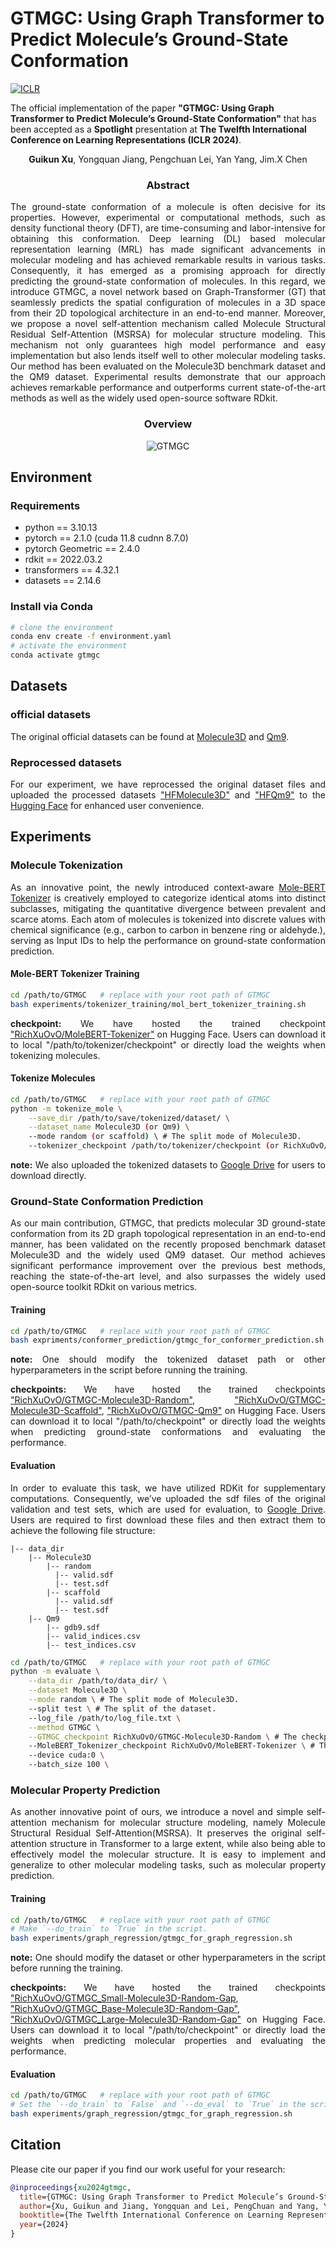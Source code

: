 # GTMGC: Using Graph Transformer to Predict Molecule’s Ground-State Conformation

<!-- 添加openreview的图标并转到链接 -->
[![ICLR](https://img.shields.io/badge/ICLR2024-Spotlight-yellow)](https://openreview.net/forum?id=F7QnIKlC1N&referrer=%5Bthe%20profile%20of%20Guikun%20Xu%5D(%2Fprofile%3Fid%3D~Guikun_Xu1))

The official implementation of the paper **"GTMGC: Using Graph Transformer to Predict Molecule’s Ground-State Conformation"** that has been accepted as a **Spotlight** presentation at **The Twelfth International Conference on Learning Representations (ICLR 2024)**.

<div align="center">

**Guikun Xu**, Yongquan Jiang, Pengchuan Lei, Yan Yang, Jim.X Chen

### Abstract

</div>

<div align="justify">

The ground-state conformation of a molecule is often decisive for its properties. However, experimental or computational methods, such as density functional theory (DFT), are time-consuming and labor-intensive for obtaining this conformation. Deep learning (DL) based molecular representation learning (MRL) has made significant advancements in molecular modeling and has achieved remarkable results in various tasks. Consequently, it has emerged as a promising approach for directly predicting the ground-state conformation of molecules. In this regard, we introduce GTMGC, a novel network based on Graph-Transformer (GT) that seamlessly predicts the spatial configuration of molecules in a 3D space from their 2D topological architecture in an end-to-end manner. Moreover, we propose a novel self-attention mechanism called Molecule Structural Residual Self-Attention (MSRSA) for molecular structure modeling. This mechanism not only guarantees high model performance and easy implementation but also lends itself well to other molecular modeling tasks. Our method has been evaluated on the Molecule3D benchmark dataset and the QM9 dataset. Experimental results demonstrate that our approach achieves remarkable performance and outperforms current state-of-the-art methods as well as the widely used open-source software RDkit.

<div align="center">

### Overview

![GTMGC](./assets/gtmgc_overview.png)

</div>

## Environment

### Requirements

* python == 3.10.13
* pytorch == 2.1.0 (cuda 11.8 cudnn 8.7.0)
* pytorch Geometric == 2.4.0
* rdkit == 2022.03.2
* transformers == 4.32.1
* datasets == 2.14.6

### Install via Conda

```bash
# clone the environment
conda env create -f environment.yaml
# activate the environment
conda activate gtmgc
```

## Datasets


### official datasets 

The original official datasets can be found at [Molecule3D](https://github.com/divelab/MoleculeX/tree/molx/Molecule3D) and [Qm9](https://figshare.com/collections/Quantum_chemistry_structures_and_properties_of_134_kilo_molecules/978904).

### Reprocessed datasets

<!-- [![Static Badge](https://img.shields.io/badge/HFMolecule3D-8)](https://huggingface.co/datasets/RichXuOvO/HFMolecule3D)
[![Static Badge](https://img.shields.io/badge/HFQm9-8)](https://huggingface.co/datasets/RichXuOvO/HFQm9) -->

For our experiment, we have reprocessed the original dataset files and uploaded the processed datasets ["HFMolecule3D"](https://huggingface.co/datasets/RichXuOvO/HFMolecule3D) and ["HFQm9"](https://huggingface.co/datasets/RichXuOvO/HFQm9) to the [Hugging Face](https://huggingface.co/) for enhanced user convenience.

## Experiments

### Molecule Tokenization

As an innovative point, the newly introduced context-aware [Mole-BERT Tokenizer](https://openreview.net/forum?id=jevY-DtiZTR) is creatively employed to categorize identical atoms into distinct subclasses, mitigating the quantitative divergence between prevalent and scarce atoms. Each atom of molecules is tokenized into discrete values with chemical significance (e.g., carbon to carbon in benzene ring or aldehyde.), serving as Input IDs to help the performance on ground-state conformation prediction.

#### Mole-BERT Tokenizer Training

```bash
cd /path/to/GTMGC   # replace with your root path of GTMGC
bash experiments/tokenizer_training/mol_bert_tokenizer_training.sh
```

**checkpoint:** We have hosted the trained checkpoint ["RichXuOvO/MoleBERT-Tokenizer"](https://huggingface.co/RichXuOvO/MoleBERT-Tokenizer) on Hugging Face. Users can download it to local "/path/to/tokenizer/checkpoint" or directly load the weights when tokenizing molecules.

#### Tokenize Molecules

```bash
cd /path/to/GTMGC   # replace with your root path of GTMGC
python -m tokenize_mole \
    --save_dir /path/to/save/tokenized/dataset/ \
    --dataset_name Molecule3D (or Qm9) \
    --mode random (or scaffold) \ # The split mode of Molecule3D.
    --tokenizer_checkpoint /path/to/tokenizer/checkpoint (or RichXuOvO/MoleBERT-Tokenizer) \
```

**note:** We also uploaded the tokenized datasets to [Google Drive](https://drive.google.com/drive/folders/1ENnLjrk087aHzYRr3zg517Zx39CygPUL?usp=drive_link) for users to download directly.

### Ground-State Conformation Prediction

As our main contribution, GTMGC, that predicts molecular 3D ground-state conformation from its 2D graph topological representation in an end-to-end manner, has been validated on the recently proposed benchmark dataset Molecule3D and the widely used QM9 dataset. Our method achieves significant performance improvement over the previous best methods, reaching the state-of-the-art level, and also surpasses the widely used open-source toolkit RDkit on various metrics.
#### Training

```bash
cd /path/to/GTMGC   # replace with your root path of GTMGC
bash expriments/conformer_prediction/gtmgc_for_conformer_prediction.sh
```

**note:** One should modify the tokenized dataset path or other hyperparameters in the script before running the training.

**checkpoints:** We have hosted the trained checkpoints ["RichXuOvO/GTMGC-Molecule3D-Random"](https://huggingface.co/RichXuOvO/GTMGC-Molecule3D-Random), ["RichXuOvO/GTMGC-Molecule3D-Scaffold"](https://huggingface.co/RichXuOvO/GTMGC-Molecule3D-Scaffold), ["RichXuOvO/GTMGC-Qm9"](https://huggingface.co/RichXuOvO/GTMGC-Qm9) on Hugging Face. Users can download it to local "/path/to/checkpoint" or directly load the weights when predicting ground-state conformations and evaluating the performance.

#### Evaluation

In order to evaluate this task, we have utilized RDKit for supplementary computations. Consequently, we’ve uploaded the sdf files of the original validation and test sets, which are used for evaluation, to [Google Drive](https://drive.google.com/drive/folders/1qwOiaowRkRWVfQWIXQ7HP1i3qiL55l69?usp=drive_link). Users are required to first download these files and then extract them to achieve the following file structure:

```
|-- data_dir
    |-- Molecule3D
        |-- random
          |-- valid.sdf
          |-- test.sdf
        |-- scaffold
          |-- valid.sdf
          |-- test.sdf
    |-- Qm9
        |-- gdb9.sdf
        |-- valid_indices.csv
        |-- test_indices.csv
```

```bash
cd /path/to/GTMGC   # replace with your root path of GTMGC
python -m evaluate \
    --data_dir /path/to/data_dir/ \
    --dataset Molecule3D \
    --mode random \ # The split mode of Molecule3D.
    --split test \ # The split of the dataset.
    --log_file /path/to/log_file.txt \
    --method GTMGC \
    --GTMGC_checkpoint RichXuOvO/GTMGC-Molecule3D-Random \ # The checkpoint of GTMGC.
    --MoleBERT_Tokenizer_checkpoint RichXuOvO/MoleBERT-Tokenizer \ # The checkpoint of MoleBERT Tokenizer.
    --device cuda:0 \ 
    --batch_size 100 \
```

### Molecular Property Prediction

As another innovative point of ours, we introduce a novel and simple self-attention mechanism for molecular structure modeling, namely Molecule Structural Residual Self-Attention(MSRSA). It preserves the original self-attention structure in Transformer to a large extent, while also being able to effectively model the molecular structure. It is easy to implement and generalize to other molecular modeling tasks, such as molecular property prediction.

#### Training

```bash
cd /path/to/GTMGC   # replace with your root path of GTMGC
# Make `--do_train` to `True` in the script.
bash experiments/graph_regression/gtmgc_for_graph_regression.sh 
```

**note:** One should modify the dataset or other hyperparameters in the script before running the training.

**checkpoints:** We have hosted the trained checkpoints ["RichXuOvO/GTMGC_Small-Molecule3D-Random-Gap](https://huggingface.co/RichXuOvO/GTMGC_Small-Molecule3D-Random-Gap), ["RichXuOvO/GTMGC_Base-Molecule3D-Random-Gap"](https://huggingface.co/RichXuOvO/GTMGC_Base-Molecule3D-Random-Gap), ["RichXuOvO/GTMGC_Large-Molecule3D-Random-Gap"](https://huggingface.co/RichXuOvO/GTMGC_Large-Molecule3D-Random-Gap) on Hugging Face. Users can download it to local "/path/to/checkpoint" or directly load the weights when predicting molecular properties and evaluating the performance.

#### Evaluation

```bash
cd /path/to/GTMGC   # replace with your root path of GTMGC
# Set the `--do_train` to `False` and `--do_eval` to `True` in the script and `--evaluation_only_checkpoint` to the path of the checkpoint to be evaluated.
bash experiments/graph_regression/gtmgc_for_graph_regression.sh 
```

## Citation

Please cite our paper if you find our work useful for your research:

```bibtex
@inproceedings{xu2024gtmgc,
  title={GTMGC: Using Graph Transformer to Predict Molecule’s Ground-State Conformation},
  author={Xu, Guikun and Jiang, Yongquan and Lei, PengChuan and Yang, Yan and Chen, Jim},
  booktitle={The Twelfth International Conference on Learning Representations},
  year={2024}
}
```

